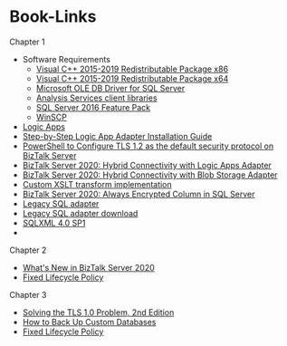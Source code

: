 # Book-Links

Chapter 1
* Software Requirements
  * [Visual C++ 2015-2019 Redistributable Package x86](https://aka.ms/vs/16/release/VC_redist.x86.exe)
  * [Visual C++ 2015-2019 Redistributable Package x64](https://aka.ms/vs/16/release/VC_redist.x64.exe)
  * [Microsoft OLE DB Driver for SQL Server](https://docs.microsoft.com/sql/connect/oledb/download-oledb-driver-for-sql-server?view=sql-server-ver15) 
  * [Analysis Services client libraries](https://docs.microsoft.com/en-us/analysis-services/client-libraries?view=azure-analysis-services-current)
  * [SQL Server 2016 Feature Pack](https://www.microsoft.com/download/details.aspx?id=52676)
  * [WinSCP](http://winscp.net/)
* [Logic Apps](https://www.microsoft.com/en-us/download/details.aspx?id=54287)
* [Step-by-Step Logic App Adapter Installation Guide](https://www.biztalk360.com/step-by-step-logic-app-adapter-installation-guide/)
* [PowerShell to Configure TLS 1.2 as the default security protocol on BizTalk Server](https://github.com/sandroasp/BizTalk-Server-Resources/tree/master/PowerShell-scripts/adm-BTS-set-TLS1.2-default-security-protocol)
* [BizTalk Server 2020: Hybrid Connectivity with Logic Apps Adapter ](https://www.biztalk360.com/whitepaper/hybrid-connectivity-with-azure-logic-apps-adapter/)
* [BizTalk Server 2020: Hybrid Connectivity with Blob Storage Adapter](https://www.biztalk360.com/whitepaper/biztalk-server-2020-hybrid-connectivity-with-blob-storage-adapter/)
* [Custom XSLT transform implementation](https://docs.microsoft.com/en-us/biztalk/core/technical-reference/xslt-custom-transform-implementation)
* [BizTalk Server 2020: Always Encrypted Column in SQL Server](https://www.biztalk360.com/whitepaper/biztalk-server-2020-always-encrypted-column-in-sql-server/)
* [Legacy SQL adapter](https://techcommunity.microsoft.com/t5/biztalk-server-team-blog/legacy-sql-adapter-deprecated/ba-p/1407055)
* [Legacy SQL adapter download](https://www.microsoft.com/en-us/download/details.aspx?id=101313)
* [SQLXML 4.0 SP1](https://www.microsoft.com/en-us/download/details.aspx?id=30403)
* []()

Chapter 2
* [What's New in BizTalk Server 2020](https://docs.microsoft.com/en-us/biztalk/install-and-config-guides/whats-new-in-biztalk-server-2020)
* [Fixed Lifecycle Policy](https://docs.microsoft.com/en-us/lifecycle/policies/fixed)

Chapter 3
* [Solving the TLS 1.0 Problem, 2nd Edition](https://docs.microsoft.com/en-us/security/engineering/solving-tls1-problem)
* [How to Back Up Custom Databases](https://docs.microsoft.com/en-us/biztalk/core/how-to-back-up-custom-databases)
* [Fixed Lifecycle Policy](https://docs.microsoft.com/en-us/lifecycle/policies/fixed)
